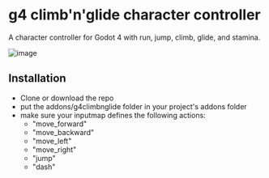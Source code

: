 # g4 climb'n'glide character controller
A character controller for Godot 4 with run, jump, climb, glide, and stamina.

![image](https://github.com/acegiak/g4-climb-n-glide-character-controller/raw/main/screenshots/Recording%202022-09-23%20at%2006.43.38.gif)

## Installation
 * Clone or download the repo
 * put the addons/g4climbnglide folder in your project's addons folder
 * make sure your inputmap defines the following actions: 
    * "move_forward"
    * "move_backward"
    * "move_left"
    * "move_right"
    * "jump"
    * "dash"

